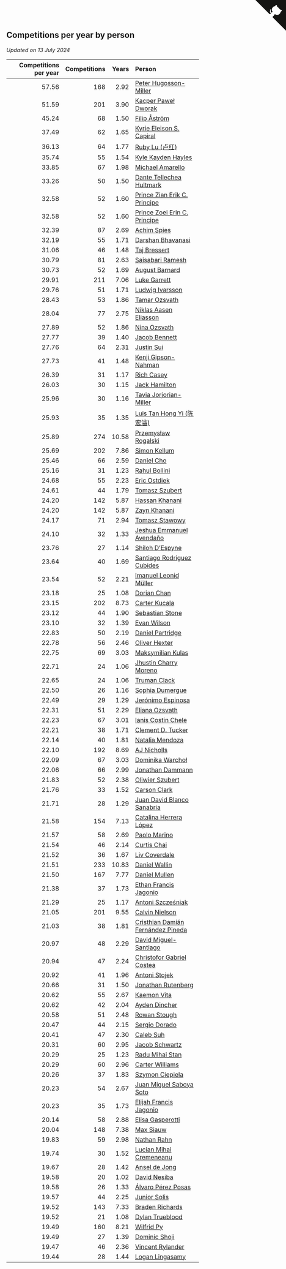 ## Competitions per year by person

*Updated on 13 July 2024*

| Competitions per year | Competitions | Years | Person |
| ---: | ---: | ---: | :--- |
| 57.56 | 168 | 2.92 | [Peter Hugosson-Miller](https://www.worldcubeassociation.org/persons/2021HUGO01) |
| 51.59 | 201 | 3.90 | [Kacper Paweł Dworak](https://www.worldcubeassociation.org/persons/2020DWOR01) |
| 45.24 | 68 | 1.50 | [Filip Åström](https://www.worldcubeassociation.org/persons/2023ASTR01) |
| 37.49 | 62 | 1.65 | [Kyrie Eleison S. Capiral](https://www.worldcubeassociation.org/persons/2022CAPI02) |
| 36.13 | 64 | 1.77 | [Ruby Lu (卢红)](https://www.worldcubeassociation.org/persons/2022LURU01) |
| 35.74 | 55 | 1.54 | [Kyle Kayden Hayles](https://www.worldcubeassociation.org/persons/2022HAYL02) |
| 33.85 | 67 | 1.98 | [Michael Amarello](https://www.worldcubeassociation.org/persons/2022AMAR09) |
| 33.26 | 50 | 1.50 | [Dante Tellechea Hultmark](https://www.worldcubeassociation.org/persons/2023HULT01) |
| 32.58 | 52 | 1.60 | [Prince Zian Erik C. Principe](https://www.worldcubeassociation.org/persons/2022PRIN08) |
| 32.58 | 52 | 1.60 | [Prince Zoei Erin C. Principe](https://www.worldcubeassociation.org/persons/2022PRIN09) |
| 32.39 | 87 | 2.69 | [Achim Spies](https://www.worldcubeassociation.org/persons/2021SPIE01) |
| 32.19 | 55 | 1.71 | [Darshan Bhavanasi](https://www.worldcubeassociation.org/persons/2022BHAV01) |
| 31.06 | 46 | 1.48 | [Taj Bressert](https://www.worldcubeassociation.org/persons/2023BRES01) |
| 30.79 | 81 | 2.63 | [Saisabari Ramesh](https://www.worldcubeassociation.org/persons/2021RAME01) |
| 30.73 | 52 | 1.69 | [August Barnard](https://www.worldcubeassociation.org/persons/2022BARN21) |
| 29.91 | 211 | 7.06 | [Luke Garrett](https://www.worldcubeassociation.org/persons/2017GARR05) |
| 29.76 | 51 | 1.71 | [Ludwig Ivarsson](https://www.worldcubeassociation.org/persons/2022IVAR01) |
| 28.43 | 53 | 1.86 | [Tamar Ozsvath](https://www.worldcubeassociation.org/persons/2022OZSV04) |
| 28.04 | 77 | 2.75 | [Niklas Aasen Eliasson](https://www.worldcubeassociation.org/persons/2021ELIA01) |
| 27.89 | 52 | 1.86 | [Nina Ozsvath](https://www.worldcubeassociation.org/persons/2022OZSV03) |
| 27.77 | 39 | 1.40 | [Jacob Bennett](https://www.worldcubeassociation.org/persons/2023BENN04) |
| 27.76 | 64 | 2.31 | [Justin Sui](https://www.worldcubeassociation.org/persons/2022SUIJ01) |
| 27.73 | 41 | 1.48 | [Kenji Gipson-Nahman](https://www.worldcubeassociation.org/persons/2023GIPS01) |
| 26.39 | 31 | 1.17 | [Rich Casey](https://www.worldcubeassociation.org/persons/2023CASE06) |
| 26.03 | 30 | 1.15 | [Jack Hamilton](https://www.worldcubeassociation.org/persons/2023HAMI08) |
| 25.96 | 30 | 1.16 | [Tavia Jorjorian-Miller](https://www.worldcubeassociation.org/persons/2023JORJ01) |
| 25.93 | 35 | 1.35 | [Luis Tan Hong Yi (陈宏溢)](https://www.worldcubeassociation.org/persons/2023YILU01) |
| 25.89 | 274 | 10.58 | [Przemysław Rogalski](https://www.worldcubeassociation.org/persons/2013ROGA02) |
| 25.69 | 202 | 7.86 | [Simon Kellum](https://www.worldcubeassociation.org/persons/2016KELL12) |
| 25.46 | 66 | 2.59 | [Daniel Cho](https://www.worldcubeassociation.org/persons/2021CHOD01) |
| 25.16 | 31 | 1.23 | [Rahul Bollini](https://www.worldcubeassociation.org/persons/2023BOLL01) |
| 24.68 | 55 | 2.23 | [Eric Ostdiek](https://www.worldcubeassociation.org/persons/2022OSTD01) |
| 24.61 | 44 | 1.79 | [Tomasz Szubert](https://www.worldcubeassociation.org/persons/2022SZUB02) |
| 24.20 | 142 | 5.87 | [Hassan Khanani](https://www.worldcubeassociation.org/persons/2018KHAN26) |
| 24.20 | 142 | 5.87 | [Zayn Khanani](https://www.worldcubeassociation.org/persons/2018KHAN28) |
| 24.17 | 71 | 2.94 | [Tomasz Stawowy](https://www.worldcubeassociation.org/persons/2021STAW01) |
| 24.10 | 32 | 1.33 | [Jeshua Emmanuel Avendaño](https://www.worldcubeassociation.org/persons/2023AVEN01) |
| 23.76 | 27 | 1.14 | [Shiloh D’Espyne](https://www.worldcubeassociation.org/persons/2023DESP01) |
| 23.64 | 40 | 1.69 | [Santiago Rodríguez Cubides](https://www.worldcubeassociation.org/persons/2022CUBI01) |
| 23.54 | 52 | 2.21 | [Imanuel Leonid Müller](https://www.worldcubeassociation.org/persons/2022MULL02) |
| 23.18 | 25 | 1.08 | [Dorian Chan](https://www.worldcubeassociation.org/persons/2023DORI01) |
| 23.15 | 202 | 8.73 | [Carter Kucala](https://www.worldcubeassociation.org/persons/2015KUCA01) |
| 23.12 | 44 | 1.90 | [Sebastian Stone](https://www.worldcubeassociation.org/persons/2022STON09) |
| 23.10 | 32 | 1.39 | [Evan Wilson](https://www.worldcubeassociation.org/persons/2023WILS11) |
| 22.83 | 50 | 2.19 | [Daniel Partridge](https://www.worldcubeassociation.org/persons/2022PART02) |
| 22.78 | 56 | 2.46 | [Oliver Hexter](https://www.worldcubeassociation.org/persons/2022HEXT01) |
| 22.75 | 69 | 3.03 | [Maksymilian Kulas](https://www.worldcubeassociation.org/persons/2021KULA02) |
| 22.71 | 24 | 1.06 | [Jhustin Charry Moreno](https://www.worldcubeassociation.org/persons/2023MORE20) |
| 22.65 | 24 | 1.06 | [Truman Clack](https://www.worldcubeassociation.org/persons/2023CLAC02) |
| 22.50 | 26 | 1.16 | [Sophia Dumergue](https://www.worldcubeassociation.org/persons/2023DUME02) |
| 22.49 | 29 | 1.29 | [Jerónimo Espinosa](https://www.worldcubeassociation.org/persons/2023ESPI07) |
| 22.31 | 51 | 2.29 | [Eliana Ozsvath](https://www.worldcubeassociation.org/persons/2022OZSV01) |
| 22.23 | 67 | 3.01 | [Ianis Costin Chele](https://www.worldcubeassociation.org/persons/2021CHEL01) |
| 22.21 | 38 | 1.71 | [Clement D. Tucker](https://www.worldcubeassociation.org/persons/2022TUCK09) |
| 22.14 | 40 | 1.81 | [Natalia Mendoza](https://www.worldcubeassociation.org/persons/2022MEND24) |
| 22.10 | 192 | 8.69 | [AJ Nicholls](https://www.worldcubeassociation.org/persons/2015NICH04) |
| 22.09 | 67 | 3.03 | [Dominika Warchoł](https://www.worldcubeassociation.org/persons/2021WARC01) |
| 22.06 | 66 | 2.99 | [Jonathan Dammann](https://www.worldcubeassociation.org/persons/2021DAMM01) |
| 21.83 | 52 | 2.38 | [Oliwier Szubert](https://www.worldcubeassociation.org/persons/2022SZUB01) |
| 21.76 | 33 | 1.52 | [Carson Clark](https://www.worldcubeassociation.org/persons/2023CLAR02) |
| 21.71 | 28 | 1.29 | [Juan David Blanco Sanabria](https://www.worldcubeassociation.org/persons/2023SANA04) |
| 21.58 | 154 | 7.13 | [Catalina Herrera López](https://www.worldcubeassociation.org/persons/2017LOPE31) |
| 21.57 | 58 | 2.69 | [Paolo Marino](https://www.worldcubeassociation.org/persons/2021MARI04) |
| 21.54 | 46 | 2.14 | [Curtis Chai](https://www.worldcubeassociation.org/persons/2022CHAI02) |
| 21.52 | 36 | 1.67 | [Liv Coverdale](https://www.worldcubeassociation.org/persons/2022COVE02) |
| 21.51 | 233 | 10.83 | [Daniel Wallin](https://www.worldcubeassociation.org/persons/2013WALL03) |
| 21.50 | 167 | 7.77 | [Daniel Mullen](https://www.worldcubeassociation.org/persons/2016MULL04) |
| 21.38 | 37 | 1.73 | [Ethan Francis Jagonio](https://www.worldcubeassociation.org/persons/2022JAGO03) |
| 21.29 | 25 | 1.17 | [Antoni Szcześniak](https://www.worldcubeassociation.org/persons/2023SZCZ04) |
| 21.05 | 201 | 9.55 | [Calvin Nielson](https://www.worldcubeassociation.org/persons/2014NIEL03) |
| 21.03 | 38 | 1.81 | [Cristhian Damián Fernández Pineda](https://www.worldcubeassociation.org/persons/2022PINE05) |
| 20.97 | 48 | 2.29 | [David Miguel-Santiago](https://www.worldcubeassociation.org/persons/2022MIGU02) |
| 20.94 | 47 | 2.24 | [Christofor Gabriel Costea](https://www.worldcubeassociation.org/persons/2022COST03) |
| 20.92 | 41 | 1.96 | [Antoni Stojek](https://www.worldcubeassociation.org/persons/2022STOJ03) |
| 20.66 | 31 | 1.50 | [Jonathan Rutenberg](https://www.worldcubeassociation.org/persons/2023RUTE01) |
| 20.62 | 55 | 2.67 | [Kaemon Vita](https://www.worldcubeassociation.org/persons/2021VITA01) |
| 20.62 | 42 | 2.04 | [Ayden Dincher](https://www.worldcubeassociation.org/persons/2022DINC01) |
| 20.58 | 51 | 2.48 | [Rowan Stough](https://www.worldcubeassociation.org/persons/2022STOU01) |
| 20.47 | 44 | 2.15 | [Sergio Dorado](https://www.worldcubeassociation.org/persons/2022CORR05) |
| 20.41 | 47 | 2.30 | [Caleb Suh](https://www.worldcubeassociation.org/persons/2022SUHC01) |
| 20.31 | 60 | 2.95 | [Jacob Schwartz](https://www.worldcubeassociation.org/persons/2021SCHW01) |
| 20.29 | 25 | 1.23 | [Radu Mihai Stan](https://www.worldcubeassociation.org/persons/2023STAN09) |
| 20.29 | 60 | 2.96 | [Carter Williams](https://www.worldcubeassociation.org/persons/2021WILL06) |
| 20.26 | 37 | 1.83 | [Szymon Ciepiela](https://www.worldcubeassociation.org/persons/2022CIEP01) |
| 20.23 | 54 | 2.67 | [Juan Miguel Saboya Soto](https://www.worldcubeassociation.org/persons/2021SOTO01) |
| 20.23 | 35 | 1.73 | [Elijah Francis Jagonio](https://www.worldcubeassociation.org/persons/2022JAGO02) |
| 20.14 | 58 | 2.88 | [Elisa Gasperotti](https://www.worldcubeassociation.org/persons/2021GASP01) |
| 20.04 | 148 | 7.38 | [Max Siauw](https://www.worldcubeassociation.org/persons/2017SIAU02) |
| 19.83 | 59 | 2.98 | [Nathan Rahn](https://www.worldcubeassociation.org/persons/2021RAHN01) |
| 19.74 | 30 | 1.52 | [Lucian Mihai Cremeneanu](https://www.worldcubeassociation.org/persons/2023CREM01) |
| 19.67 | 28 | 1.42 | [Ansel de Jong](https://www.worldcubeassociation.org/persons/2023JONG01) |
| 19.58 | 20 | 1.02 | [David Nesiba](https://www.worldcubeassociation.org/persons/2023NESI01) |
| 19.58 | 26 | 1.33 | [Álvaro Pérez Posas](https://www.worldcubeassociation.org/persons/2023POSA01) |
| 19.57 | 44 | 2.25 | [Junior Solis](https://www.worldcubeassociation.org/persons/2022SOLI03) |
| 19.52 | 143 | 7.33 | [Braden Richards](https://www.worldcubeassociation.org/persons/2017RICH02) |
| 19.52 | 21 | 1.08 | [Dylan Trueblood](https://www.worldcubeassociation.org/persons/2023TRUE02) |
| 19.49 | 160 | 8.21 | [Wilfrid Py](https://www.worldcubeassociation.org/persons/2016PYWI01) |
| 19.49 | 27 | 1.39 | [Dominic Shoji](https://www.worldcubeassociation.org/persons/2023SHOJ01) |
| 19.47 | 46 | 2.36 | [Vincent Rylander](https://www.worldcubeassociation.org/persons/2022RYLA01) |
| 19.44 | 28 | 1.44 | [Logan Lingasamy](https://www.worldcubeassociation.org/persons/2023LING02) |


<a href="https://github.com/jonatanklosko/wca_statistics" class="github-corner" aria-label="View source on Github"><svg width="80" height="80" viewBox="0 0 250 250" style="fill:#151513; color:#fff; position: absolute; top: 0; border: 0; right: 0;" aria-hidden="true"><path d="M0,0 L115,115 L130,115 L142,142 L250,250 L250,0 Z"></path><path d="M128.3,109.0 C113.8,99.7 119.0,89.6 119.0,89.6 C122.0,82.7 120.5,78.6 120.5,78.6 C119.2,72.0 123.4,76.3 123.4,76.3 C127.3,80.9 125.5,87.3 125.5,87.3 C122.9,97.6 130.6,101.9 134.4,103.2" fill="currentColor" style="transform-origin: 130px 106px;" class="octo-arm"></path><path d="M115.0,115.0 C114.9,115.1 118.7,116.5 119.8,115.4 L133.7,101.6 C136.9,99.2 139.9,98.4 142.2,98.6 C133.8,88.0 127.5,74.4 143.8,58.0 C148.5,53.4 154.0,51.2 159.7,51.0 C160.3,49.4 163.2,43.6 171.4,40.1 C171.4,40.1 176.1,42.5 178.8,56.2 C183.1,58.6 187.2,61.8 190.9,65.4 C194.5,69.0 197.7,73.2 200.1,77.6 C213.8,80.2 216.3,84.9 216.3,84.9 C212.7,93.1 206.9,96.0 205.4,96.6 C205.1,102.4 203.0,107.8 198.3,112.5 C181.9,128.9 168.3,122.5 157.7,114.1 C157.9,116.9 156.7,120.9 152.7,124.9 L141.0,136.5 C139.8,137.7 141.6,141.9 141.8,141.8 Z" fill="currentColor" class="octo-body"></path></svg></a><style>.github-corner:hover .octo-arm{animation:octocat-wave 560ms ease-in-out}@keyframes octocat-wave{0%,100%{transform:rotate(0)}20%,60%{transform:rotate(-25deg)}40%,80%{transform:rotate(10deg)}}@media (max-width:500px){.github-corner:hover .octo-arm{animation:none}.github-corner .octo-arm{animation:octocat-wave 560ms ease-in-out}}</style>
